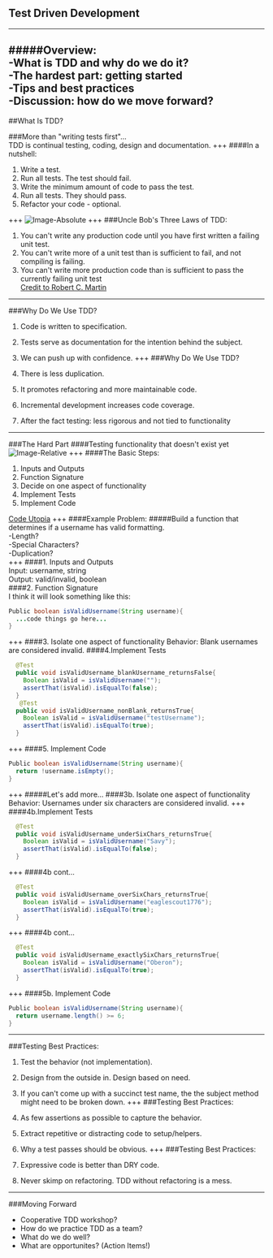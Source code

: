 ## Test Driven Development

---
#####Overview:<br>
-What is TDD and why do we do it?<br>
-The hardest part: getting started<br>
-Tips and best practices<br>
-Discussion: how do we move forward?
---
##What Is TDD?

###More than "writing tests first"...<br>
TDD is continual testing, coding, design and documentation.
+++
####In a nutshell:
  1. Write a test.
  2. Run all tests. The test should fail.
  3. Write the minimum amount of code to pass the test.
  4. Run all tests. They should pass.
  5. Refactor your code - optional.
  
+++
![Image-Absolute](https://s3.amazonaws.com/media-p.slid.es/uploads/jlopezmo/images/587930/tdd-circle-of-life.png)
+++
###Uncle Bob's Three Laws of TDD:<br>
1. You can't write any production code until you have first written a failing unit test.<br>
2. You can't write more of a unit test than is sufficient to fail, and not compiling is failing.<br>
3. You can't write more production code than is sufficient to pass the currently failing unit test<br>
[Credit to Robert C. Martin](http://programmer.97things.oreilly.com/wiki/index.php/Uncle_Bob)
---
###Why Do We Use TDD?
1. Code is written to specification.

2. Tests serve as documentation for the intention behind the subject.

3. We can push up with confidence.
+++
###Why Do We Use TDD?
4. There is less duplication.

5. It promotes refactoring and more maintainable code.

6. Incremental development increases code coverage.

7. After the fact testing: less rigorous and not tied to functionality
---
###The Hard Part
####Testing functionality that doesn't exist yet
![Image-Relative](http://media1.iterated-reality.com/2015/03/ChickenOrEgg.jpg)
+++
####The Basic Steps:
1. Inputs and Outputs
2. Function Signature
3. Decide on one aspect of functionality
4. Implement Tests
5. Implement Code

[Code Utopia](https://codeutopia.net/blog/2016/10/10/5-step-method-to-make-test-driven-development-and-unit-testing-easy/)
+++
####Example Problem:
#####Build a function that determines if a username has valid formatting.<br>
-Length?<br>
-Special Characters?<br>
-Duplication?<br>
+++
####1. Inputs and Outputs<br>
Input: username, string<br>
Output: valid/invalid, boolean<br>
####2. Function Signature<br>
I think it will look something like this:
```Java 
Public boolean isValidUsername(String username){
  ...code things go here...
}
```
+++
####3. Isolate one aspect of functionality
Behavior: Blank usernames are considered invalid.
####4.Implement Tests
```Java
  @Test
  public void isValidUsername_blankUsername_returnsFalse{
    Boolean isValid = isValidUsername("");
    assertThat(isValid).isEqualTo(false);
  }
   @Test
  public void isValidUsername_nonBlank_returnsTrue{
    Boolean isValid = isValidUsername("testUsername");
    assertThat(isValid).isEqualTo(true);
  }
```
+++
####5. Implement Code
```Java
Public boolean isValidUsername(String username){
  return !username.isEmpty();
}
```
+++
#####Let's add more...
####3b. Isolate one aspect of functionality<br>
Behavior: Usernames under six characters are considered invalid.
+++
####4b.Implement Tests
```Java
  @Test
  public void isValidUsername_underSixChars_returnsTrue{
    Boolean isValid = isValidUsername("Savy");
    assertThat(isValid).isEqualTo(false);
  }
```
+++
####4b cont...
```Java
  @Test
  public void isValidUsername_overSixChars_returnsTrue{
    Boolean isValid = isValidUsername("eaglescout1776");
    assertThat(isValid).isEqualTo(true);
  }
```
+++
####4b cont...
```Java
  @Test
  public void isValidUsername_exactlySixChars_returnsTrue{
    Boolean isValid = isValidUsername("Oberon");
    assertThat(isValid).isEqualTo(true);
  }
```
+++
####5b. Implement Code
```Java
Public boolean isValidUsername(String username){
  return username.length() >= 6;
}
```
---
###Testing Best Practices:
  1. Test the behavior (not implementation).
  
  2. Design from the outside in. Design based on need.
  
  3. If you can't come up with a succinct test name, the the subject method might need to be broken down.
+++
###Testing Best Practices:
  4. As few assertions as possible to capture the behavior.
  
  5. Extract repetitive or distracting code to setup/helpers.
  
  6. Why a test passes should be obvious.
+++
###Testing Best Practices:
  7. Expressive code is better than DRY code.
  
  8. Never skimp on refactoring. TDD without refactoring is a mess.
---
###Moving Forward
  - Cooperative TDD workshop?
  - How do we practice TDD as a team?<br>
  - What do we do well?<br>
  - What are opportunites? (Action Items!)


